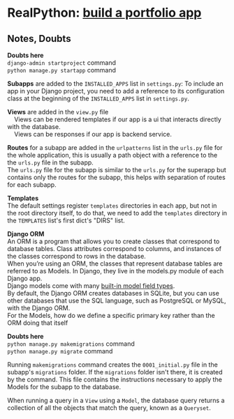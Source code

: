 # RealPython: [build a portfolio app](https://realpython.com/get-started-with-django-1/)

## Notes, Doubts

**Doubts here**<br>
`django-admin startproject` command<br>
`python manage.py startapp` command

**Subapps** are added to the `INSTALLED_APPS` list in `settings.py`: To include an app in your Django project, you need to add a reference to its configuration class at the beginning of the `INSTALLED_APPS` list in `settings.py`.

**Views** are added in the `view.py` file<br>
&nbsp;&nbsp;&nbsp;&nbsp;Views can be rendered templates if our app is a ui that interacts directly with the database.<br>
&nbsp;&nbsp;&nbsp;&nbsp;Views can be responses if our app is backend service.

**Routes** for a subapp are added in the `urlpatterns` list in the `urls.py` file for the whole application, this is usually a path object with a reference to the the `urls.py` file in the subapp.<br>
The `urls.py` file for the subapp is similar to the `urls.py` for the superapp but contains only the routes for the subapp, this helps with separation of routes for each subapp.

**Templates**<br>
The default settings register `templates` directories in each app, but not in the root directory itself, to do that, we need to add the `templates` directory in the `TEMPLATES` list's first dict's "DIRS" list.

**Django ORM**<br>
An ORM is a program that allows you to create classes that correspond to database tables. Class attributes correspond to columns, and instances of the classes correspond to rows in the database.<br>
When you’re using an ORM, the classes that represent database tables are referred to as Models. In Django, they live in the models.py module of each Django app.<br>
Django models come with many [built-in model field types](https://docs.djangoproject.com/en/4.2/ref/models/fields/).<br>
By default, the Django ORM creates databases in SQLite, but you can use other databases that use the SQL language, such as PostgreSQL or MySQL, with the Django ORM.<br>
For the Models, how do we define a specific primary key rather than the ORM doing that itself

**Doubts here**<br>
`python manage.py makemigrations` command<br>
`python manage.py migrate` command

Running `makemigrations` command creates the `0001_initial.py` file in the subapp's `migrations` folder. If the `migrations` folder isn't there, it is created by the command. This file contains the instructions necessary to apply the Models for the subapp to the database.

When running a query in a `View` using a `Model`, the database query returns a collection of all the objects that match the query, known as a `Queryset`.
